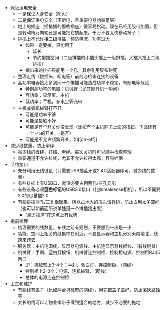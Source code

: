 - 保证用电安全
  - 一是保证人身安全（防火）
  - 二是保证供电安全（不断电，且重要电器功率足够）
  - 地上的插座（插排插的那些插座）很容易松动。现在已经用胶带加固，但是转动椅万向轮还是可能把它搞起来。千万不要太快移动椅子！
  - 排插上不允许接二级排插，预防电流、功率过大
    - 如果一定要接，只能用于
      - 延长
      - 节约排插空间（二级排插的小插头插上一级排插，大插头插上二级排插）
    - 接出来的排插只能用一个孔，其余孔用胶布封死
  - 整理走线（拔插头，断电等）前务必检查连接的设备
  - 高功率电器接太多到同一个排插可能造成功率不稳定，有断电等危险
    - 特别高功率的电器：机械臂（尤其刚开机一瞬间）
    - 高功率：显示屏、主机
    - 低功率：手机、充电宝等充电
  - 主机或者机械臂打不开
    - 可能是功率不够
    - 可能是接触不好
    - 可能是有个开关你没发现（比如有个主机除了上面的按钮，下面还有一个`-/o`的开关，`-`是开）
    - 可能是不允许频繁开关，如[[on-off]]
- 减少线数量，防止牵绊
  - 减少线的缠绕、打结、牵绊。每次关机时可以顺手检查整理
  - 重要通道不允许拉线，尤其不允许拉得太高，容易绊倒
- 节约接口
  - 充分利用无线键鼠（只需要USB插蓝牙或2.4G适配器即可，减少线的数量）
  - 有些排插上有USB口，就没必要占用两孔/三孔充电
  - 有些设备必须**蓝色标记**的USB3.0接口（比如realsense相机），所以不需要3.0的尽量插2.0
  - 有些排插两孔/三孔很密集，所以占地大的插头请靠边，防止占用太多空间（也可以如前面所说单独用一个排插接出来）
    - “魔方插座”在这点上有优势
- 提前梳理
  - 梳理需要的线数量，布线之前有规划，不要想到一出是一出
  - 功能、空间上相关的线集中在附近，不要显示器和主机分别天南地北，线跨来跨去
  - 服务器：主机电源线、显示器电源线、主机连显示器数据线、（有线键鼠）
  - 机械臂：手刹、蓝白灯按钮、机械臂连控制柜、控制柜电源、控制柜RJ45网口
    - 即：机械臂上3-4个：手刹、蓝白灯、连控制柜、（网线）
    - 控制柜上2-3个：电源、连机械臂、（网线）
    - 总体的电源连在控制柜
- 卫生和维护
  - 有些线有盖子（比如两台机械臂的网线），用完把盖子盖好，防止落灰腐蚀等
  - 太长的线可以让物业拿带子缠到适合的地方，减少不必要的拖地